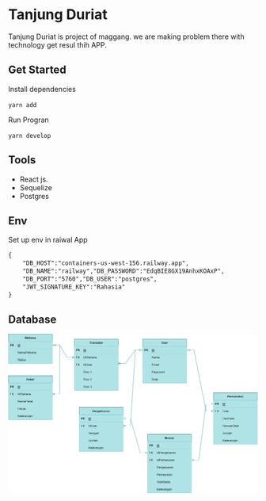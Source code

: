 # Tanjung Duriat

Tanjung Duriat is project of maggang. we are making problem there with technology get resul thih APP.

## Get Started

Install dependencies

`yarn add`

Run Progran

`yarn develop`

## Tools

- React js.
- Sequelize
- Postgres

## Env

Set up env in raiwal App

```code
{
    "DB_HOST":"containers-us-west-156.railway.app",
    "DB_NAME":"railway","DB_PASSWORD":"EdqBIE8GX19AnhxKOAxP",
    "DB_PORT":"5760","DB_USER":"postgres",
    "JWT_SIGNATURE_KEY":"Rahasia"
}
```

## Database

![Database](./doc/img/tandur.drawio.png)
